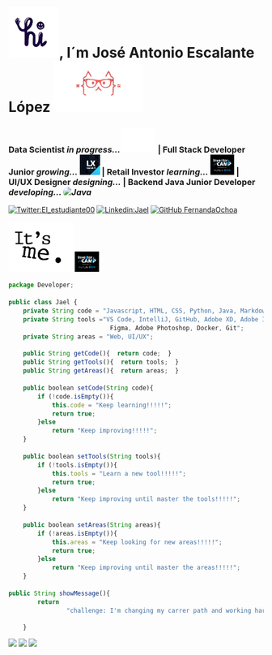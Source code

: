 <h1> <img src="https://github.com/JaelDS/JaelDS/blob/main/img/Wave-Hello-GIF-unscreen.gif" height="100" />, I´m José Antonio Escalante López <img src="https://github.com/JaelDS/JaelDS/blob/main/img/cool-cat-GIF-by-English-For-IT-unscreen.gif" height="100" /></h1>
<h3> Data Scientist <em> in progress... </em> <img src="https://github.com/JaelDS/JaelDS/blob/main/img/ibmoji-GIF-by-IBM-unscreen.gif" height="50" /> | Full Stack Developer Junior <em>growing...</em> <img src="https://github.com/JaelDS/JaelDS/blob/main/img/launchx.png" alt="LaunchX" height="40" /> | Retail Investor <em>learning...</em> <img src="https://github.com/JaelDS/JaelDS/blob/main/img/investor.jpg" height="40" /> | UI/UX Designer <em>designing...</em> | Backend Java Junior Developer <em>developing... <img src="https://img.shields.io/badge/Java-ED8B00?style=for-the-badge&logo=java&logoColor=white" alt="Java" style="border-radius:40px"/> </em> </h3>

[![Twitter:El_estudiante00](https://img.shields.io/twitter/follow/El_estudiante00?style=social)](https://twitter.com/El_estudiante00)  [![Linkedin:Jael](https://img.shields.io/badge/-Jael-blue?style=flat-square&logo=Linkedin&logoColor-white&link=https://www.linkedin.com/in/fernandaochoa8/)](https://www.linkedin.com/in/jaelds/)  [![GitHub FernandaOchoa](https://img.shields.io/github/followers/JaelDS?style=social)](https://github.com/JaelDS)

<img src="https://github.com/JaelDS/JaelDS/blob/main/img/Its-Me-Stop-GIF-by-joonasjoona-unscreen.gif" height="100" />
<img src="https://github.com/JaelDS/JaelDS/blob/main/img/investor.jpg" height="40" />

``` javascript
package Developer;

public class Jael {
    private String code = "Javascript, HTML, CSS, Python, Java, Markdown";
    private String tools ="VS Code, IntelliJ, GitHub, Adobe XD, Adobe Illustrator
                            Figma, Adobe Photoshop, Docker, Git";
    private String areas = "Web, UI/UX";

    public String getCode(){  return code;  }
    public String getTools(){  return tools;  }
    public String getAreas(){  return areas;  }
    
    public boolean setCode(String code){
        if (!code.isEmpty()){
            this.code = "Keep learning!!!!!";
            return true;
        }else
            return "Keep improving!!!!!";
    }

    public boolean setTools(String tools){
        if (!tools.isEmpty()){
            this.tools = "Learn a new tool!!!!!";
            return true;
        }else
            return "Keep improving until master the tools!!!!!";
    }

    public boolean setAreas(String areas){
        if (!areas.isEmpty()){
            this.areas = "Keep looking for new areas!!!!!";
            return true;
        }else
            return "Keep improving until master the areas!!!!!";
    }

public String showMessage(){
        return
                "challenge: I'm changing my carrer path and working hard to achieve my dreams!!!!!";

    }

```
<img src="http://ForTheBadge.com/images/badges/built-with-love.svg" /> <img src="https://img.shields.io/badge/Made%20with-Markdown-1f425f.svg" /> <img src="https://img.shields.io/badge/Ask%20me-anything-1abc9c.svg" />
 
<!--
**JaelDS/JaelDS** is a ✨ _special_ ✨ repository because its `README.md` (this file) appears on your GitHub profile.

Here are some ideas to get you started:

- 🔭 I’m currently working on ...
- 🌱 I’m currently learning ...
- 👯 I’m looking to collaborate on ...
- 🤔 I’m looking for help with ...
- 💬 Ask me about ...
- 📫 How to reach me: ...
- 😄 Pronouns: ...
- ⚡ Fun fact: ...
-->
